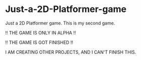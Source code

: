# Just-a-2D-Platformer-game
Just a 2D Platformer game. This is my second game.


!! THE GAME IS ONLY IN ALPHA !! 

!! THE GAME IS GOT FINISHED !! 

I AM CREATING OTHER PROJECTS, AND I CAN'T FINISH THIS. 
